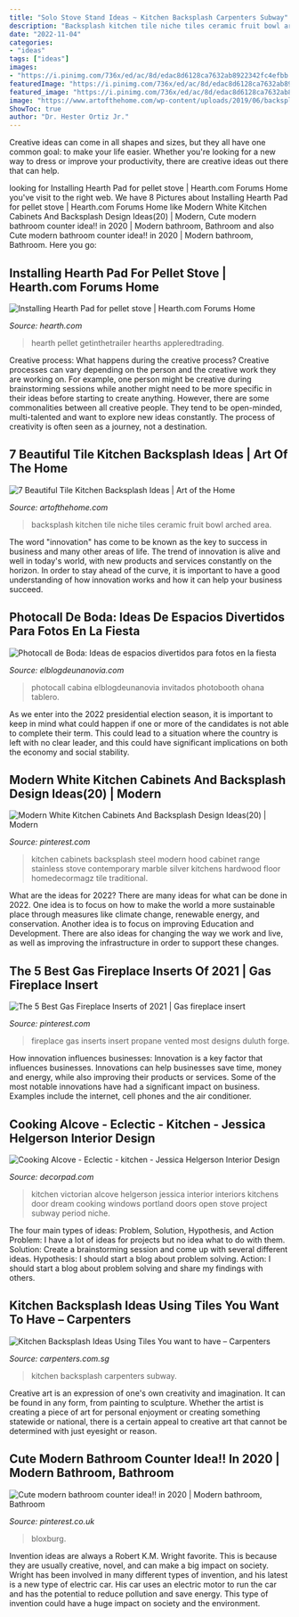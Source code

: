 ```yaml
---
title: "Solo Stove Stand Ideas ~ Kitchen Backsplash Carpenters Subway"
description: "Backsplash kitchen tile niche tiles ceramic fruit bowl arched area"
date: "2022-11-04"
categories:
- "ideas"
tags: ["ideas"]
images:
- "https://i.pinimg.com/736x/ed/ac/8d/edac8d6128ca7632ab8922342fc4efbb.jpg"
featuredImage: "https://i.pinimg.com/736x/ed/ac/8d/edac8d6128ca7632ab8922342fc4efbb.jpg"
featured_image: "https://i.pinimg.com/736x/ed/ac/8d/edac8d6128ca7632ab8922342fc4efbb.jpg"
image: "https://www.artofthehome.com/wp-content/uploads/2019/06/backsplash-storage-niche-with-ceramic-tiles-surrounding-the-arched-niche-provide-a-dedicated-area-for-spices-and-oils.jpg"
ShowToc: true
author: "Dr. Hester Ortiz Jr."
---
```



Creative ideas can come in all shapes and sizes, but they all have one common goal: to make your life easier. Whether you're looking for a new way to dress or improve your productivity, there are creative ideas out there that can help.

	

		
looking for Installing Hearth Pad for pellet stove | Hearth.com Forums Home you've visit to the right web. We have 8 Pictures about Installing Hearth Pad for pellet stove | Hearth.com Forums Home like Modern White Kitchen Cabinets And Backsplash Design Ideas(20) | Modern, Cute modern bathroom counter idea!! in 2020 | Modern bathroom, Bathroom and also Cute modern bathroom counter idea!! in 2020 | Modern bathroom, Bathroom. Here you go:
		
    
## Installing Hearth Pad For Pellet Stove | Hearth.com Forums Home

<img loading=lazy src="https://www.hearth.com/talk/attachments/234731031-l-jpg.179363/" onerror="this.onerror=null;this.src='https://tse1.mm.bing.net/th?id=OIP.DKGZFloCnBUac8EVDwILcQHaE8&amp;pid=15.1';" alt="Installing Hearth Pad for pellet stove | Hearth.com Forums Home">

_Source: hearth.com_

>hearth pellet getinthetrailer hearths appleredtrading. 

	

Creative process: What happens during the creative process?
Creative processes can vary depending on the person and the creative work they are working on. For example, one person might be creative during brainstorming sessions while another might need to be more specific in their ideas before starting to create anything. However, there are some commonalities between all creative people. They tend to be open-minded, multi-talented and want to explore new ideas constantly. The process of creativity is often seen as a journey, not a destination.

    
## 7 Beautiful Tile Kitchen Backsplash Ideas | Art Of The Home

<img loading=lazy src="https://www.artofthehome.com/wp-content/uploads/2019/06/backsplash-storage-niche-with-ceramic-tiles-surrounding-the-arched-niche-provide-a-dedicated-area-for-spices-and-oils.jpg" onerror="this.onerror=null;this.src='https://tse2.mm.bing.net/th?id=OIP.IB377zK5Anf8BUQ7kbg-CAHaLH&amp;pid=15.1';" alt="7 Beautiful Tile Kitchen Backsplash Ideas | Art of the Home">

_Source: artofthehome.com_

>backsplash kitchen tile niche tiles ceramic fruit bowl arched area. 

	

The word "innovation" has come to be known as the key to success in business and many other areas of life. The trend of innovation is alive and well in today's world, with new products and services constantly on the horizon. In order to stay ahead of the curve, it is important to have a good understanding of how innovation works and how it can help your business succeed.

    
## Photocall De Boda: Ideas De Espacios Divertidos Para Fotos En La Fiesta

<img loading=lazy src="https://www.elblogdeunanovia.com/wp-content/uploads/2016/06/photobooth-boda.jpg" onerror="this.onerror=null;this.src='https://tse4.mm.bing.net/th?id=OIP.dLO3IJxDoV1I4-0I7RWfWAHaON&amp;pid=15.1';" alt="Photocall de Boda: Ideas de espacios divertidos para fotos en la fiesta">

_Source: elblogdeunanovia.com_

>photocall cabina elblogdeunanovia invitados photobooth ohana tablero. 

	

As we enter into the 2022 presidential election season, it is important to keep in mind what could happen if one or more of the candidates is not able to complete their term. This could lead to a situation where the country is left with no clear leader, and this could have significant implications on both the economy and social stability.

    
## Modern White Kitchen Cabinets And Backsplash Design Ideas(20) | Modern

<img loading=lazy src="https://i.pinimg.com/736x/ed/ac/8d/edac8d6128ca7632ab8922342fc4efbb.jpg" onerror="this.onerror=null;this.src='https://tse3.mm.bing.net/th?id=OIP.E7Bl9nWRAw79-O2DUhwfUQHaJ5&amp;pid=15.1';" alt="Modern White Kitchen Cabinets And Backsplash Design Ideas(20) | Modern">

_Source: pinterest.com_

>kitchen cabinets backsplash steel modern hood cabinet range stainless stove contemporary marble silver kitchens hardwood floor homedecormagz tile traditional. 

	

What are the ideas for 2022?
There are many ideas for what can be done in 2022. One idea is to focus on how to make the world a more sustainable place through measures like climate change, renewable energy, and conservation. Another idea is to focus on improving Education and Development. There are also ideas for changing the way we work and live, as well as improving the infrastructure in order to support these changes.

    
## The 5 Best Gas Fireplace Inserts Of 2021 | Gas Fireplace Insert

<img loading=lazy src="https://i.pinimg.com/736x/06/1d/a0/061da0694abadea8e21cf19697a365c2.jpg" onerror="this.onerror=null;this.src='https://tse2.mm.bing.net/th?id=OIP.XOt7j27qaLu1vPSMua-F8wHaHb&amp;pid=15.1';" alt="The 5 Best Gas Fireplace Inserts of 2021 | Gas fireplace insert">

_Source: pinterest.com_

>fireplace gas inserts insert propane vented most designs duluth forge. 

	

How innovation influences businesses:
Innovation is a key factor that influences businesses. Innovations can help businesses save time, money and energy, while also improving their products or services. Some of the most notable innovations have had a significant impact on business. Examples include the internet, cell phones and the air conditioner.

    
## Cooking Alcove - Eclectic - Kitchen - Jessica Helgerson Interior Design

<img loading=lazy src="https://cdn.decorpad.com/photos/2014/01/10/1bd04f64e46e.jpg" onerror="this.onerror=null;this.src='https://tse3.mm.bing.net/th?id=OIP.apQ_t3qafDKTLrK01ELfNQHaE7&amp;pid=15.1';" alt="Cooking Alcove - Eclectic - kitchen - Jessica Helgerson Interior Design">

_Source: decorpad.com_

>kitchen victorian alcove helgerson jessica interior interiors kitchens door dream cooking windows portland doors open stove project subway period niche. 

	

The four main types of ideas: Problem, Solution, Hypothesis, and Action
Problem: I have a lot of ideas for projects but no idea what to do with them.
Solution: Create a brainstorming session and come up with several different ideas.
Hypothesis: I should start a blog about problem solving.
Action: I should start a blog about problem solving and share my findings with others.

    
## Kitchen Backsplash Ideas Using Tiles You Want To Have – Carpenters

<img loading=lazy src="https://www.carpenters.com.sg/wp-content/uploads/2020/08/96052302_3086837364717303_4818992343069753344_o.jpg" onerror="this.onerror=null;this.src='https://tse1.mm.bing.net/th?id=OIP.TJJTSUzaXBE_kGhcHJfYpwHaFv&amp;pid=15.1';" alt="Kitchen Backsplash Ideas Using Tiles You want to have – Carpenters">

_Source: carpenters.com.sg_

>kitchen backsplash carpenters subway. 

	

Creative art is an expression of one's own creativity and imagination. It can be found in any form, from painting to sculpture. Whether the artist is creating a piece of art for personal enjoyment or creating something statewide or national, there is a certain appeal to creative art that cannot be determined with just eyesight or reason.

    
## Cute Modern Bathroom Counter Idea!! In 2020 | Modern Bathroom, Bathroom

<img loading=lazy src="https://i.pinimg.com/736x/0c/d3/ee/0cd3ee3cd97de60a291d6905e8624e14.jpg" onerror="this.onerror=null;this.src='https://tse3.mm.bing.net/th?id=OIP.1c_uKs-chjyfnwn6cGQgqwHaFj&amp;pid=15.1';" alt="Cute modern bathroom counter idea!! in 2020 | Modern bathroom, Bathroom">

_Source: pinterest.co.uk_

>bloxburg. 

	

Invention ideas are always a Robert K.M. Wright favorite. This is because they are usually creative, novel, and can make a big impact on society. Wright has been involved in many different types of invention, and his latest is a new type of electric car. His car uses an electric motor to run the car and has the potential to reduce pollution and save energy. This type of invention could have a huge impact on society and the environment.

